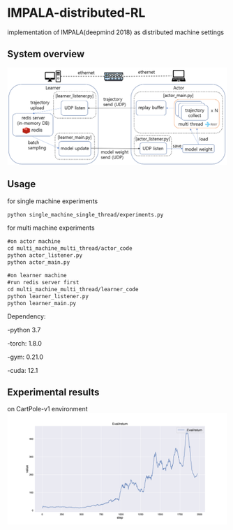 # IMPALA-distributed-RL
implementation of IMPALA(deepmind 2018) as distributed machine settings

## System overview
<img src="images/impala_system_overview.png">

## Usage
for single machine experiments
```
python single_machine_single_thread/experiments.py
```

for multi machine experiments
```
#on actor machine
cd multi_machine_multi_thread/actor_code
python actor_listener.py
python actor_main.py
```
```
#on learner machine
#run redis server first
cd multi_machine_multi_thread/learner_code
python learner_listener.py
python learner_main.py
```

Dependency: 

-python 3.7

-torch: 1.8.0

-gym: 0.21.0

-cuda: 12.1

## Experimental results
on CartPole-v1 environment
<img src="images/single_eval_return.png">
